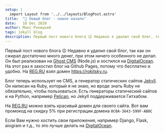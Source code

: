 ```yaml
---
setup: |
  import Layout from '../../layouts/BlogPost.astro'
title:  "🎉 Новый блог - новое начало"
date:   18 Dec 2020
author: Макс Рокицкий
tags: jekyll blog
description: Первый пост нового блога 😉 Недавно я удалил свой блог, так как он сжирал достаточно много денег, при этом ничего особенного не делал.
---
```

Первый пост нового блога 😉 Недавно я удалил свой блог, так как он сжирал достаточно много денег, при этом ничего особенного не делал. Он был реализован на [Ghost CMS](https://ghost.org/) (Node.js) и хостился на [DigitalOcean](https://m.do.co/c/5503264ecbfc). На этот раз я захостил блог на Github Pages, потому что бесплатно и удобно. На [REG.RU](https://www.reg.ru/domain/new/?rlink=reflink-6209457) взял домен https://rokitsky.ru.
<!--more-->
Блог теперь использует не CMS, а генератор статических сайтов [Jekyll](https://jekyllrb.com/). Он написан на Ruby, который я не знаю, но вроде знать Ruby не обязательно, чтобы пользоваться. Есть генераторы статический сайтов и на Python, например [Pelican](https://blog.getpelican.com/), но Jekyll поддерживается Гитхабом.

На [REG.RU](https://www.reg.ru/domain/new/?rlink=reflink-6209457) можно взять красивый домен для своего сайта. Вот вам промокод на скидку 5% при регистрации домена `0C0A-3643-599F-AB0C` 

Если Вам нужно хостить свои приложения, например Django, Flask, aiogram и т.д., то это лучше делать на [DigitalOcean](https://m.do.co/c/5503264ecbfc).